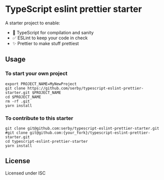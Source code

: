 # TypeScript eslint prettier starter

A starter project to enable:

- 🚀 TypeScript for compilation and sanity
- ✅ ESLint to keep your code in check
- ✨ Prettier to make stuff prettiest

## Usage

### To start your own project

```
export PROJECT_NAME=MyNewProject
git clone https://github.com/serby/typescript-eslint-prettier-starter.git $PROJECT_NAME
cd $PROJECT_NAME
rm -rf .git
yarn install
```

### To contribute to this starter

```
git clone git@github.com:serby/typescript-eslint-prettier-starter.git
#git clone git@github.com:{your_fork}/typescript-eslint-prettier-starter.git
cd typescript-eslint-prettier-starter
yarn install
```

## License

Licensed under ISC
